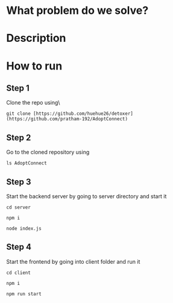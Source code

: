 # What problem do we solve?

# Description

# How to run

## Step 1

Clone the repo using\
```
git clone [https://github.com/huehue26/detoxer](https://github.com/pratham-192/AdoptConnect)
```

## Step 2
Go to the cloned repository using
```
ls AdoptConnect
```

## Step 3
Start the backend server by going to server directory and start it
```
cd server

npm i

node index.js
```

## Step 4
Start the frontend by going into client folder and run it
```
cd client

npm i

npm run start
```
